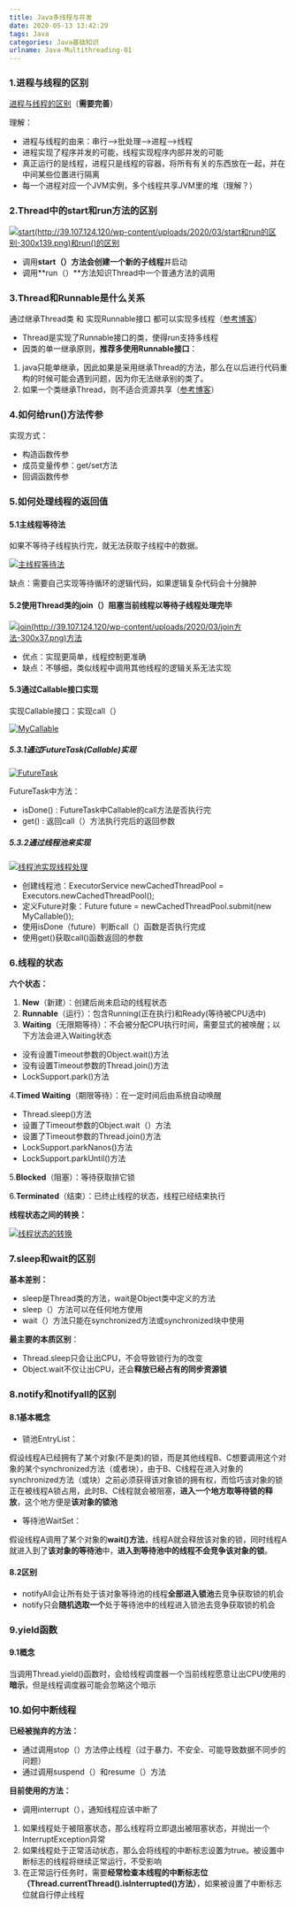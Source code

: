 ```yaml
---
title: Java多线程与并发
date: 2020-05-13 13:42:29
tags: Java
categories: Java基础知识
urlname: Java-Multithreading-01
---
```


### 1.进程与线程的区别

[进程与线程的区别](http://39.107.124.120/2020/03/09/java后端面试-操作系统/)（**需要完善**）

理解：

- 进程与线程的由来：串行–>批处理–>进程–>线程
- 进程实现了程序并发的可能，线程实现程序内部并发的可能
- 真正运行的是线程，进程只是线程的容器，将所有有关的东西放在一起，并在中间某些位置进行隔离
- 每一个进程对应一个JVM实例，多个线程共享JVM里的堆（理解？）

### 2.Thread中的start和run方法的区别

[![start(http://39.107.124.120/wp-content/uploads/2020/03/start和run的区别-300x139.png)和run()的区别](http://39.107.124.120/wp-content/uploads/2020/03/start%E5%92%8Crun%E7%9A%84%E5%8C%BA%E5%88%AB-300x139.png)](http://39.107.124.120/wp-content/uploads/2020/03/start和run的区别.png)

- 调用**start（）**方法会**创建一个新的子线程**并启动
- 调用**run（）**方法知识Thread中一个普通方法的调用

### 3.Thread和Runnable是什么关系

通过继承Thread类 和 实现Runnable接口 都可以实现多线程（[参考博客](https://www.cnblogs.com/zhaosq/p/9882102.html)）

- Thread是实现了Runnable接口的类，使得run支持多线程
- 因类的单一继承原则，**推荐多使用Runnable接口**：

1. java只能单继承，因此如果是采用继承Thread的方法，那么在以后进行代码重构的时候可能会遇到问题，因为你无法继承别的类了。
2. 如果一个类继承Thread，则不适合资源共享（[参考博客](https://blog.csdn.net/u010926964/article/details/74962673?depth_1-utm_source=distribute.pc_relevant.none-task&utm_source=distribute.pc_relevant.none-task)）

### 4.如何给run()方法传参

实现方式：

- 构造函数传参
- 成员变量传参：get/set方法
- 回调函数传参

### 5.如何处理线程的返回值

#### 5.1主线程等待法

如果不等待子线程执行完，就无法获取子线程中的数据。

[![主线程等待法](https://pic.rmb.bdstatic.com/bjh/other/53e5cd274189cc976014bad0cb176a34.png)](http://39.107.124.120/wp-content/uploads/2020/03/主线程等待法.png)

缺点：需要自己实现等待循环的逻辑代码，如果逻辑复杂代码会十分臃肿

#### 5.2使用Thread类的join（）阻塞当前线程以等待子线程处理完毕

[![join(http://39.107.124.120/wp-content/uploads/2020/03/join方法-300x37.png)方法](http://39.107.124.120/wp-content/uploads/2020/03/join%E6%96%B9%E6%B3%95-300x37.png)](http://39.107.124.120/wp-content/uploads/2020/03/join方法.png)

- 优点：实现更简单，线程控制更准确
- 缺点：不够细，类似线程中调用其他线程的逻辑关系无法实现

#### 5.3通过Callable接口实现

实现Callable接口：实现call（）

[![MyCallable](https://pic.rmb.bdstatic.com/bjh/other/7a0d15cf61794c899edd034c41ee2a28.png)](http://39.107.124.120/wp-content/uploads/2020/03/MyCallable.png)

##### 5.3.1通过FutureTask<v>(Callable)实现

[![FutureTask](https://pic.rmb.bdstatic.com/bjh/other/6c4deb9a86567df9005ca9235d810e37.png)](http://39.107.124.120/wp-content/uploads/2020/03/FutureTask.png)

FutureTask<v>中方法：

- isDone() : FutureTask中Callable的call方法是否执行完
- get() : 返回call（）方法执行完后的返回参数

##### 5.3.2通过线程池来实现

[![线程池实现线程处理](https://pic.rmb.bdstatic.com/bjh/other/83ad2a4a43112a30cbf9366999247416.png)](http://39.107.124.120/wp-content/uploads/2020/03/线程池实现线程处理.png)

- 创建线程池：ExecutorService newCachedThreadPool = Executors.newCachedThreadPool();
- 定义Future对象：Future<String> future = newCachedThreadPool.submit(new MyCallable());
- 使用isDone（future）判断call（）函数是否执行完成
- 使用get()获取call()函数返回的参数

### 6.线程的状态

**六个状态：**

1. **New**（新建）：创建后尚未启动的线程状态
2. **Runnable**（运行）：包含Running(正在执行)和Ready(等待被CPU选中)
3. **Waiting**（无限期等待）：不会被分配CPU执行时间，需要显式的被唤醒；以下方法会进入Waiting状态

- 没有设置Timeout参数的Object.wait()方法
- 没有设置Timeout参数的Thread.join()方法
- LockSupport.park()方法

4.**Timed Waiting**（期限等待）：在一定时间后由系统自动唤醒

- Thread.sleep()方法
- 设置了Timeout参数的Object.wait（）方法
- 设置了Timeout参数的Thread.join()方法
- LockSupport.parkNanos()方法
- LockSupport.parkUntil()方法

5.**Blocked**（阻塞）：等待获取排它锁

6.**Terminated**（结束）：已终止线程的状态，线程已经结束执行

**线程状态之间的转换：**

[![线程状态的转换](https://pic.rmb.bdstatic.com/bjh/other/b3879dbd292f3c39a1a1d6b6ebdb3d46.png)](http://39.107.124.120/wp-content/uploads/2020/03/线程状态的转换.png)

### 7.sleep和wait的区别

**基本差别：**

- sleep是Thread类的方法，wait是Object类中定义的方法
- sleep（）方法可以在任何地方使用
- wait（）方法只能在synchronized方法或synchronized块中使用

**最主要的本质区别**：

- Thread.sleep只会让出CPU，不会导致锁行为的改变
- Object.wait不仅让出CPU，还会**释放已经占有的同步资源锁**

### 8.notify和notifyall的区别

#### 8.1基本概念

- 锁池EntryList：

假设线程A已经拥有了某个对象(不是类)的锁，而是其他线程B、C想要调用这个对象的某个synchronized方法（或者块），由于B、C线程在进入对象的synchronized方法（或块）之前必须获得该对象锁的拥有权，而恰巧该对象的锁正在被线程A锁占用，此时B、C线程就会被阻塞，**进入一个地方取等待锁的释放**，这个地方便是**该对象的锁池**

- 等待池WaitSet：

假设线程A调用了某个对象的**wait()方法**，线程A就会释放该对象的锁，同时线程A就进入到了**该对象的等待池**中，**进入到等待池中的线程不会竞争该对象的锁**。

#### 8.2区别

- notifyAll会让所有处于该对象等待池的线程**全部进入锁池**去竞争获取锁的机会
- notify只会**随机选取一个**处于等待池中的线程进入锁池去竞争获取锁的机会

### 9.yield函数

#### 9.1概念

当调用Thread.yield()函数时，会给线程调度器一个当前线程愿意让出CPU使用的**暗示**，但是线程调度器可能会忽略这个暗示

### 10.如何中断线程

**已经被抛弃的方法：**

- 通过调用stop（）方法停止线程（过于暴力、不安全、可能导致数据不同步的问题）
- 通过调用suspend（）和resume（）方法

**目前使用的方法：**

- 调用interrupt（），通知线程应该中断了

1. 如果线程处于被阻塞状态，那么线程将立即退出被阻塞状态，并抛出一个InterruptException异常
2. 如果线程处于正常活动状态，那么会将线程的中断标志设置为true。被设置中断标志的线程将继续正常运行，不受影响
3. 在正常运行任务时，需要**经常检查本线程的中断标志位（Thread.currentThread().isInterrupted()方法）**，如果被设置了中断标志位就自行停止线程

 